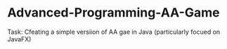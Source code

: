 # Advanced-Programming-AA-Game
Task: Cfeating a simple versiion of AA gae in Java (particularly focued on JavaFX)
